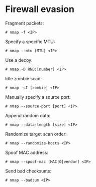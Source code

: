 # Firewall evasion

Fragment packets:

    # nmap -f <IP>

Specify a specific MTU:

    # nmap --mtu [MTU] <IP>

Use a decoy:

    # nmap -D RND:[number] <IP>

Idle zombie scan:

    # nmap -sI [zombie] <IP>

Manually specify a source port:

    # nmap --source-port [port] <IP>

Append random data:

    # nmap --data-length [size] <IP>

Randomize target scan order:

    # nmap --randomize-hosts <IP>

Spoof MAC address:

    # nmap --spoof-mac [MAC|0|vendor] <IP>

Send bad checksums:

    # nmap --badsum <IP>